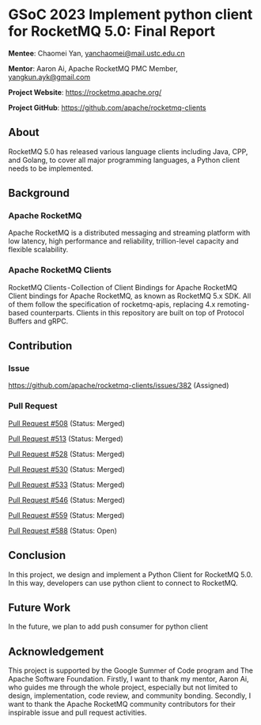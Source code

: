 # GSoC 2023 Implement python client for RocketMQ 5.0: Final Report
**Mentee**: Chaomei Yan, yanchaomei@mail.ustc.edu.cn

**Mentor**: Aaron Ai, Apache RocketMQ PMC Member, yangkun.ayk@gmail.com

**Project Website**: https://rocketmq.apache.org/

**Project GitHub**: https://github.com/apache/rocketmq-clients

## About
RocketMQ 5.0 has released various language clients including Java, CPP, and Golang, to cover all major programming languages, a Python client needs to be implemented.
## Background
### Apache RocketMQ
Apache RocketMQ is a distributed messaging and streaming platform with low latency, high performance and reliability, trillion-level capacity and flexible scalability.
### Apache RocketMQ Clients
RocketMQ Clients - Collection of Client Bindings for Apache RocketMQ
Client bindings for Apache RocketMQ, as known as RocketMQ 5.x SDK. All of them follow the specification of rocketmq-apis, replacing 4.x remoting-based counterparts. Clients in this repository are built on top of Protocol Buffers and gRPC.
## Contribution
### Issue
https://github.com/apache/rocketmq-clients/issues/382 (Assigned)

### Pull Request
[Pull Request #508](https://github.com/apache/rocketmq-clients/pull/508) (Status: Merged)

[Pull Request #513](https://github.com/apache/rocketmq-clients/pull/513) (Status: Merged)

[Pull Request #528](https://github.com/apache/rocketmq-clients/pull/528) (Status: Merged)

[Pull Request #530](https://github.com/apache/rocketmq-clients/pull/530) (Status: Merged)

[Pull Request #533](https://github.com/apache/rocketmq-clients/pull/533) (Status: Merged)

[Pull Request #546](https://github.com/apache/rocketmq-clients/pull/546) (Status: Merged)

[Pull Request #559](https://github.com/apache/rocketmq-clients/pull/559) (Status: Merged)

[Pull Request #588](https://github.com/apache/rocketmq-clients/pull/588) (Status: Open)

## Conclusion
In this project, we design and implement a Python Client for RocketMQ 5.0. In this way, developers can use python client to connect to RocketMQ.
## Future Work
In the future, we plan to add push consumer for python client
## Acknowledgement
This project is supported by the Google Summer of Code program and The Apache Software Foundation. Firstly, I want to thank my mentor, Aaron Ai, who guides me through the whole project, especially but not limited to design, implementation, code review, and community bonding. Secondly, I want to thank the Apache RocketMQ community contributors for their inspirable issue and pull request activities.
